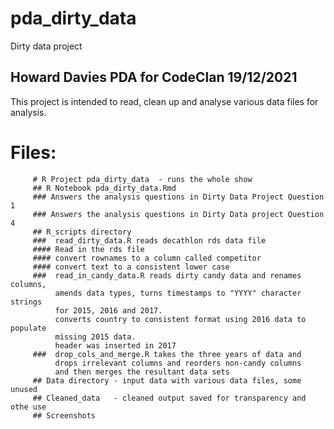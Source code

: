 # pda_dirty_data
 Dirty data project
## Howard Davies PDA for CodeClan 19/12/2021

This project is intended to read, clean up and analyse 
various data files for analysis. 

# Files:  
         # R Project pda_dirty_data  - runs the whole show
         ## R Notebook pda_dirty_data.Rmd 
         ### Answers the analysis questions in Dirty Data Project Question 1
         ### Answers the analysis questions in Dirty Data project Question 4
         ## R_scripts directory
         ###  read_dirty_data.R reads decathlon rds data file
         #### Read in the rds file
         #### convert rownames to a column called competitor
         #### convert text to a consistent lower case
         ###  read_in_candy_data.R reads dirty candy data and renames columns, 
              amends data types, turns timestamps to "YYYY" character strings 
              for 2015, 2016 and 2017.
              converts country to consistent format using 2016 data to populate
              missing 2015 data.
              header was inserted in 2017
         ###  drop_cols_and_merge.R takes the three years of data and 
              drops irrelevant columns and reorders non-candy columns 
              and then merges the resultant data sets
         ## Data directory - input data with various data files, some unused
         ## Cleaned_data   - cleaned output saved for transparency and othe use
         ## Screenshots
